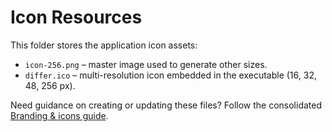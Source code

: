 # Icon Resources

This folder stores the application icon assets:

- `icon-256.png` – master image used to generate other sizes.
- `differ.ico` – multi-resolution icon embedded in the executable (16, 32, 48, 256 px).

Need guidance on creating or updating these files? Follow the consolidated [Branding & icons guide](../../../docs/branding/icons.md).
